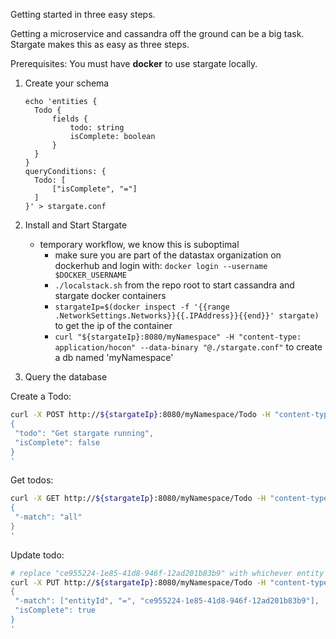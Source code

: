 Getting started in three easy steps.

Getting a microservice and cassandra off the ground can be a big task. Stargate makes this as easy as three steps.

Prerequisites: You must have **docker** to use stargate locally.

1. Create your schema
    ```
    echo 'entities {
      Todo {
          fields {
              todo: string
              isComplete: boolean
          }
      }
    }
    queryConditions: {
      Todo: [
          ["isComplete", "="]
      ]
    }' > stargate.conf
    ```
2. Install and Start Stargate
    - <a name="tempworkflow">temporary workflow</a>, we know this is suboptimal   
        * make sure you are part of the datastax organization on dockerhub and login with: `docker login --username $DOCKER_USERNAME`
        * `./localstack.sh` from the repo root to start cassandra and stargate docker containers
        * `stargateIp=$(docker inspect -f '{{range .NetworkSettings.Networks}}{{.IPAddress}}{{end}}' stargate)` to get the ip of the container
        * `curl "${stargateIp}:8080/myNamespace" -H "content-type: application/hocon" --data-binary "@./stargate.conf"` to create a db named 'myNamespace'
    
3. Query the database

Create a Todo:
```sh
curl -X POST http://${stargateIp}:8080/myNamespace/Todo -H "content-type: application/json" -d'
{ 
 "todo": "Get stargate running",
 "isComplete": false
}
'
```

Get todos:
```sh
curl -X GET http://${stargateIp}:8080/myNamespace/Todo -H "content-type: application/json" -d'
{ 
 "-match": "all"
}
'
```

Update todo:
```sh
# replace "ce955224-1e85-41d8-946f-12ad201b83b9" with whichever entity you want to modify
curl -X PUT http://${stargateIp}:8080/myNamespace/Todo -H "content-type: application/json" -d'
{ 
 "-match": ["entityId", "=", "ce955224-1e85-41d8-946f-12ad201b83b9"],
 "isComplete": true
}
'
```
